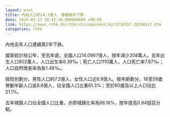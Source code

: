 ```yaml
---
layout: post
title: 內地人口約14.1億人　連續兩年下跌
date: 2024-01-17 10:41:26.000000000 +08:00
link: https://news.rthk.hk/rthk/ch/component/k2/1736557-20240117.htm
categories: rthk
---
```


內地去年人口連續第2年下跌。

國家統計局公布，至去年底，全國人口14.0967億人，按年減少208萬人。去年出生人口902萬人，人口出生率6.39‰；死亡人口1110萬人，人口死亡率7.87‰；人口自然增長率為負1.48‰。

按性別劃分，男性人口約7.2億人，女性人口近6.9億人。按年齡劃分，16至59歲勞動年齡人口逾8.6億人，佔全國人口比重61.3%；至於60歲及以上人口佔比21.1%。

去年城鎮人口佔全國人口比重，亦即城鎮化率為66.16%，按年提高0.94個百分點。
